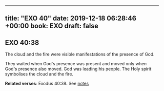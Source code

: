 
---
title: "EXO 40"
date: 2019-12-18 06:28:46 +00:00
book: EXO
draft: false
---

## EXO 40:38

The cloud and the fire were visible manifestations of the presence of God.

They waited when God's presence was present and moved only when God's presence also moved. God was leading his people. The Holy spirit symbolises the cloud and the fire.

**Related verses**: Exodus 40:38. See [notes](https://my.bible.com/notes/3321842856880759132)

